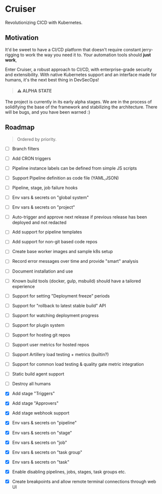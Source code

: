 # Cruiser
Revolutionizing CICD with Kubernetes.

## Motivation

It'd be sweet to have a CI/CD platform that doesn't require constant jerry-rigging to work
the way you need it to. Your automation tools should **just work**,

Enter Cruiser, a robust approach to CI/CD, with enterprise-grade
security and extensibility. With native Kubernetes support and an interface made
for humans, it's the next best thing in DevSecOps!

> #### ⚠️ ALPHA STATE

The project is currently in its early alpha stages. We are in the process of
solidifying the base of the framework and stabilizing the architecture. There will be bugs, 
and you have been warned :)


## Roadmap
> Ordered by priority.
- [ ] Branch filters
- [ ] Add CRON triggers
- [ ] Pipeline instance labels can be defined from simple JS scripts
- [ ] Support Pipeline definition as code file (YAML,JSON)
- [ ] Pipeline, stage, job failure hooks
- [ ] Env vars & secrets on "global system"
- [ ] Env vars & secrets on "project"
- [ ] Auto-trigger and approve next release if previous release has been deployed and not redacted
- [ ] Add support for pipeline templates
- [ ] Add support for non-git based code repos
- [ ] Create base worker images and sample k8s setup
- [ ] Record error messages over time and provide "smart" analysis
- [ ] Document installation and use
- [ ] Known build tools (docker, gulp, msbuild) should have a tailored experience
- [ ] Support for setting "Deployment freeze" periods
- [ ] Support for "rollback to latest stable build" API
- [ ] Support for watching deployment progress
- [ ] Support for plugin system
- [ ] Support for hosting git repos
- [ ] Support user metrics for hosted repos
- [ ] Support Artillery load testing + metrics (builtin?)
- [ ] Support for common load testing & quality gate metric integration
- [ ] Static build agent support
- [ ] Destroy all humans
- [X] Add stage "Triggers"
- [X] Add stage "Approvers"
- [X] Add stage webhook support
- [X] Env vars & secrets on "pipeline"
- [X] Env vars & secrets on "stage"
- [X] Env vars & secrets on "job"
- [X] Env vars & secrets on "task group"
- [X] Env vars & secrets on "task"
- [X] Enable disabling pipelines, jobs, stages, task groups etc.
- [X] Create breakpoints and allow remote terminal connections through web UI



